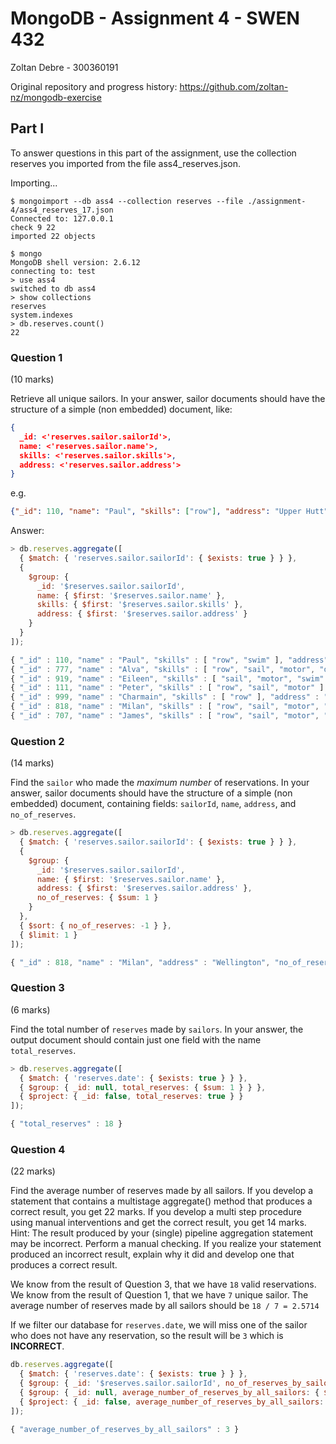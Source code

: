 # MongoDB - Assignment 4 - SWEN 432

Zoltan Debre - 300360191

Original repository and progress history: https://github.com/zoltan-nz/mongodb-exercise

## Part I

To answer questions in this part of the assignment, use the collection reserves you imported from the file ass4_reserves.json.

Importing...

```
$ mongoimport --db ass4 --collection reserves --file ./assignment-4/ass4_reserves_17.json
Connected to: 127.0.0.1
check 9 22
imported 22 objects
```

```
$ mongo
MongoDB shell version: 2.6.12
connecting to: test
> use ass4
switched to db ass4
> show collections
reserves
system.indexes
> db.reserves.count()
22
```



### Question 1 
(10 marks)

Retrieve all unique sailors. In your answer, sailor documents should have the structure of a simple (non embedded) document, like:

```json
{
  _id: <'reserves.sailor.sailorId'>, 
  name: <'reserves.sailor.name'>, 
  skills: <'reserves.sailor.skills'>, 
  address: <'reserves.sailor.address'>
} 
```
e.g.

```json
{"_id": 110, "name": "Paul", "skills": ["row"], "address": "Upper Hutt"}
```

Answer:

```js
> db.reserves.aggregate([
  { $match: { 'reserves.sailor.sailorId': { $exists: true } } },
  {
    $group: {
      _id: '$reserves.sailor.sailorId',
      name: { $first: '$reserves.sailor.name' },
      skills: { $first: '$reserves.sailor.skills' },
      address: { $first: '$reserves.sailor.address' }
    }
  }
]);

{ "_id" : 110, "name" : "Paul", "skills" : [ "row", "swim" ], "address" : "Upper Hutt" }
{ "_id" : 777, "name" : "Alva", "skills" : [ "row", "sail", "motor", "dance" ], "address" : "Masterton" }
{ "_id" : 919, "name" : "Eileen", "skills" : [ "sail", "motor", "swim" ], "address" : "Lower Hutt" }
{ "_id" : 111, "name" : "Peter", "skills" : [ "row", "sail", "motor" ], "address" : "Upper Hutt" }
{ "_id" : 999, "name" : "Charmain", "skills" : [ "row" ], "address" : "Upper Hutt" }
{ "_id" : 818, "name" : "Milan", "skills" : [ "row", "sail", "motor", "first aid" ], "address" : "Wellington" }
{ "_id" : 707, "name" : "James", "skills" : [ "row", "sail", "motor", "fish" ], "address" : "Wellington" }
```

### Question 2
(14 marks)

Find the `sailor` who made the *maximum number* of reservations. In your answer, sailor documents should have the structure of a simple (non embedded) document, containing fields: `sailorId`, `name`, `address`, and `no_of_reserves`.

```js
> db.reserves.aggregate([
  { $match: { 'reserves.sailor.sailorId': { $exists: true } } },
  {
    $group: {
      _id: '$reserves.sailor.sailorId',
      name: { $first: '$reserves.sailor.name' },
      address: { $first: '$reserves.sailor.address' },
      no_of_reserves: { $sum: 1 }
    }
  },
  { $sort: { no_of_reserves: -1 } },
  { $limit: 1 }
]);

{ "_id" : 818, "name" : "Milan", "address" : "Wellington", "no_of_reserves" : 6 }
```

### Question 3
(6 marks)

Find the total number of `reserves` made by `sailors`. In your answer, the output document should contain just one field with the name `total_reserves`.

```js
> db.reserves.aggregate([
  { $match: { 'reserves.date': { $exists: true } } },
  { $group: { _id: null, total_reserves: { $sum: 1 } } },
  { $project: { _id: false, total_reserves: true } }
]);

{ "total_reserves" : 18 }
```

### Question 4
(22 marks)

Find the average number of reserves made by all sailors. If you develop a statement that contains a multistage aggregate() method that produces a correct result, you get 22 marks. If you develop a multi step procedure using manual interventions and get the correct result, you get 14 marks.
Hint: The result produced by your (single) pipeline aggregation statement may be incorrect. Perform a manual checking. If you realize your statement produced an incorrect result, explain why it did and develop one that produces a correct result.

We know from the result of Question 3, that we have `18` valid reservations. We know from the result of Question 1, that we have `7` unique sailor. The average number of reserves made by all sailors should be `18 / 7 = 2.5714`

If we filter our database for `reserves.date`, we will miss one of the sailor who does not have any reservation, so the result will be `3` which is **INCORRECT**.

```js
db.reserves.aggregate([
  { $match: { 'reserves.date': { $exists: true } } },
  { $group: { _id: '$reserves.sailor.sailorId', no_of_reserves_by_sailor: { $sum: 1 } } },
  { $group: { _id: null, average_number_of_reserves_by_all_sailors: { $avg: '$no_of_reserves_by_sailor' } } },
  { $project: { _id: false, average_number_of_reserves_by_all_sailors: true } }
]);

{ "average_number_of_reserves_by_all_sailors" : 3 }
```
